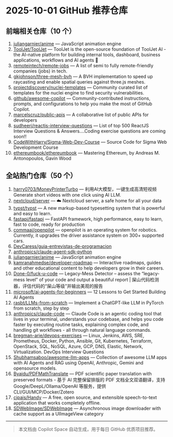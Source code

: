 # 2025-10-01 GitHub 推荐仓库

## 前端相关仓库（10 个）

1. [juliangarnier/anime](https://github.com/juliangarnier/anime) — JavaScript animation engine
2. [ToolJet/ToolJet](https://github.com/ToolJet/ToolJet) — ToolJet is the open-source foundation of ToolJet AI - the AI-native platform for building internal tools, dashboard, business applications, workflows and AI agents 🚀
3. [remoteintech/remote-jobs](https://github.com/remoteintech/remote-jobs) — A list of semi to fully remote-friendly companies (jobs) in tech.
4. [gkjohnson/three-mesh-bvh](https://github.com/gkjohnson/three-mesh-bvh) — A BVH implementation to speed up raycasting and enable spatial queries against three.js meshes.
5. [projectdiscovery/nuclei-templates](https://github.com/projectdiscovery/nuclei-templates) — Community curated list of templates for the nuclei engine to find security vulnerabilities.
6. [github/awesome-copilot](https://github.com/github/awesome-copilot) — Community-contributed instructions, prompts, and configurations to help you make the most of GitHub Copilot.
7. [marcelscruz/public-apis](https://github.com/marcelscruz/public-apis) — A collaborative list of public APIs for developers
8. [sudheerj/reactjs-interview-questions](https://github.com/sudheerj/reactjs-interview-questions) — List of top 500 ReactJS Interview Questions & Answers....Coding exercise questions are coming soon!!
9. [CodeWithHarry/Sigma-Web-Dev-Course](https://github.com/CodeWithHarry/Sigma-Web-Dev-Course) — Source Code for Sigma Web Development Course
10. [ethereumbook/ethereumbook](https://github.com/ethereumbook/ethereumbook) — Mastering Ethereum, by Andreas M. Antonopoulos, Gavin Wood

## 全站热门仓库（50 个）

1. [harry0703/MoneyPrinterTurbo](https://github.com/harry0703/MoneyPrinterTurbo) — 利用AI大模型，一键生成高清短视频 Generate short videos with one click using AI LLM.
2. [nextcloud/server](https://github.com/nextcloud/server) — ☁️ Nextcloud server, a safe home for all your data
3. [typst/typst](https://github.com/typst/typst) — A new markup-based typesetting system that is powerful and easy to learn.
4. [fastapi/fastapi](https://github.com/fastapi/fastapi) — FastAPI framework, high performance, easy to learn, fast to code, ready for production
5. [commaai/openpilot](https://github.com/commaai/openpilot) — openpilot is an operating system for robotics. Currently, it upgrades the driver assistance system on 300+ supported cars.
6. [DevCaress/guia-entrevistas-de-programacion](https://github.com/DevCaress/guia-entrevistas-de-programacion)
7. [anthropics/claude-agent-sdk-python](https://github.com/anthropics/claude-agent-sdk-python)
8. [juliangarnier/anime](https://github.com/juliangarnier/anime) — JavaScript animation engine
9. [kamranahmedse/developer-roadmap](https://github.com/kamranahmedse/developer-roadmap) — Interactive roadmaps, guides and other educational content to help developers grow in their careers.
10. [Done-0/fuck-u-code](https://github.com/Done-0/fuck-u-code) — Legacy-Mess Detector – assess the “legacy-mess level” of your code and output a beautiful report | 屎山代码检测器，评估代码的“屎山等级”并输出美观的报告
11. [microsoft/ai-agents-for-beginners](https://github.com/microsoft/ai-agents-for-beginners) — 12 Lessons to Get Started Building AI Agents
12. [rasbt/LLMs-from-scratch](https://github.com/rasbt/LLMs-from-scratch) — Implement a ChatGPT-like LLM in PyTorch from scratch, step by step
13. [anthropics/claude-code](https://github.com/anthropics/claude-code) — Claude Code is an agentic coding tool that lives in your terminal, understands your codebase, and helps you code faster by executing routine tasks, explaining complex code, and handling git workflows - all through natural language commands.
14. [bregman-arie/devops-exercises](https://github.com/bregman-arie/devops-exercises) — Linux, Jenkins, AWS, SRE, Prometheus, Docker, Python, Ansible, Git, Kubernetes, Terraform, OpenStack, SQL, NoSQL, Azure, GCP, DNS, Elastic, Network, Virtualization. DevOps Interview Questions
15. [Shubhamsaboo/awesome-llm-apps](https://github.com/Shubhamsaboo/awesome-llm-apps) — Collection of awesome LLM apps with AI Agents and RAG using OpenAI, Anthropic, Gemini and opensource models.
16. [Byaidu/PDFMathTranslate](https://github.com/Byaidu/PDFMathTranslate) — PDF scientific paper translation with preserved formats - 基于 AI 完整保留排版的 PDF 文档全文双语翻译，支持 Google/DeepL/Ollama/OpenAI 等服务，提供 CLI/GUI/MCP/Docker/Zotero
17. [cjpais/Handy](https://github.com/cjpais/Handy) — A free, open source, and extensible speech-to-text application that works completely offline.
18. [SDWebImage/SDWebImage](https://github.com/SDWebImage/SDWebImage) — Asynchronous image downloader with cache support as a UIImageView category

---

> 本文档由 Copilot Space 自动生成，用于每日 GitHub 优质项目推荐。
